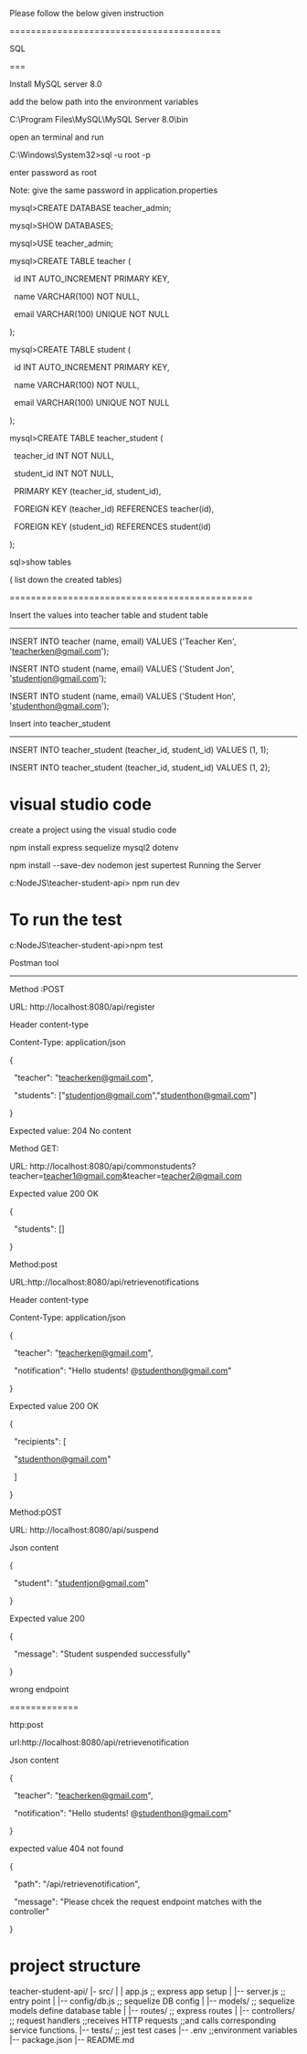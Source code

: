 Please follow the below given instruction

========================================





SQL

===

Install MySQL server 8.0

add the below path into the environment variables

C:\\Program Files\\MySQL\\MySQL Server 8.0\\bin



open an terminal and run

C:\\Windows\\System32>sql -u root -p

enter password as root

Note: give the same password in application.properties



mysql>CREATE DATABASE teacher\_admin;



mysql>SHOW DATABASES;



mysql>USE teacher\_admin;







mysql>CREATE TABLE teacher (

&nbsp;   id INT AUTO\_INCREMENT PRIMARY KEY,

&nbsp;   name VARCHAR(100) NOT NULL,

&nbsp;   email VARCHAR(100) UNIQUE NOT NULL

);



mysql>CREATE TABLE student (

&nbsp;   id INT AUTO\_INCREMENT PRIMARY KEY,

&nbsp;   name VARCHAR(100) NOT NULL,

&nbsp;   email VARCHAR(100) UNIQUE NOT NULL

);



mysql>CREATE TABLE teacher\_student (

&nbsp;   teacher\_id INT NOT NULL,

&nbsp;   student\_id INT NOT NULL,

&nbsp;   PRIMARY KEY (teacher\_id, student\_id),

&nbsp;   FOREIGN KEY (teacher\_id) REFERENCES teacher(id),

&nbsp;   FOREIGN KEY (student\_id) REFERENCES student(id)

);



sql>show tables

( list down the created tables)



==============================================

Insert the values into teacher table and student table

---------------------------------



INSERT INTO teacher (name, email) VALUES ('Teacher Ken', 'teacherken@gmail.com');

INSERT INTO student (name, email) VALUES ('Student Jon', 'studentjon@gmail.com');

INSERT INTO student (name, email) VALUES ('Student Hon', 'studenthon@gmail.com');



Insert into teacher\_student

-------------------



INSERT INTO teacher\_student (teacher\_id, student\_id) VALUES (1, 1);

INSERT INTO teacher\_student (teacher\_id, student\_id) VALUES (1, 2);


visual studio code
===================
create a project using the visual studio code

npm install express sequelize mysql2 dotenv

npm install --save-dev nodemon jest supertest
Running the Server

c:NodeJS\teacher-student-api> npm run dev


To run the test
===============
c:NodeJS\teacher-student-api>npm test


Postman tool

---------------



Method :POST

URL: http://localhost:8080/api/register

Header content-type

Content-Type: application/json



{

&nbsp; "teacher": "teacherken@gmail.com",

&nbsp; "students": \["studentjon@gmail.com","studenthon@gmail.com"]

}



Expected value: 204 No content





Method GET:

URL: http://localhost:8080/api/commonstudents?teacher=teacher1@gmail.com\&teacher=teacher2@gmail.com

Expected value 200 OK

{

&nbsp;   "students": \[]

}





Method:post

URL:http://localhost:8080/api/retrievenotifications

Header content-type

Content-Type: application/json

{

&nbsp; "teacher": "teacherken@gmail.com",

&nbsp; "notification": "Hello students! @studenthon@gmail.com"

}



Expected value 200 OK

{

&nbsp;   "recipients": \[

&nbsp;       "studenthon@gmail.com"

&nbsp;   ]

}



Method:pOST

URL: http://localhost:8080/api/suspend

Json content

{

&nbsp; "student": "studentjon@gmail.com"

}



Expected value 200

{

&nbsp;   "message": "Student suspended successfully"

}



wrong endpoint

=============

http:post

url:http://localhost:8080/api/retrievenotification

Json content

{

&nbsp; "teacher": "teacherken@gmail.com",

&nbsp; "notification": "Hello students! @studenthon@gmail.com"

}



expected value 404 not found

{



&nbsp;   "path": "/api/retrievenotification",

&nbsp;   "message": "Please chcek the request endpoint matches with the controller"

}

project structure
================
teacher-student-api/
|- src/
|   |  app.js             ;; express app setup
|   |-- server.js         ;; entry point
|   |-- config/db.js      ;; sequelize DB config
|   |-- models/           ;; sequelize models define database table
|   |-- routes/           ;; express routes
|   |-- controllers/      ;; request handlers ;;receives HTTP requests 
							;;and calls corresponding service functions.
|-- tests/                ;; jest test cases
|-- .env                   ;;environment variables
|-- package.json
|-- README.md